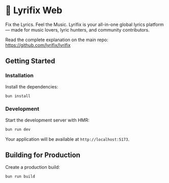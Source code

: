 # 🎵 Lyrifix Web

Fix the Lyrics. Feel the Music. Lyrifix is your all-in-one global lyrics platform — made for music lovers, lyric hunters, and community contributors.

Read the complete explanation on the main repo: <https://github.com/lyrifix/lyrifix>

## Getting Started

### Installation

Install the dependencies:

```bash
bun install
```

### Development

Start the development server with HMR:

```bash
bun run dev
```

Your application will be available at `http://localhost:5173`.

## Building for Production

Create a production build:

```bash
bun run build
```
